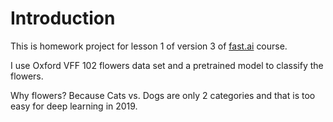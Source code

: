 # Introduction

This is homework project for lesson 1 of version 3 of [fast.ai](https://www.fast.ai) course.

I use Oxford VFF 102 flowers data set and a pretrained model to classify the flowers.

Why flowers? Because Cats vs. Dogs are only 2 categories and that is too easy for deep learning in 2019.
